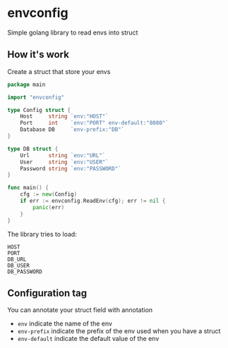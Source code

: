 # envconfig

Simple golang library to read envs into struct

## How it's work

Create a struct that store your envs

```go
package main

import "envconfig"

type Config struct {
	Host     string `env:"HOST"`
	Port     int    `env:"PORT" env-default:"8080"`
	Database DB     `env-prefix:"DB"`
}

type DB struct {
	Url      string `env:"URL"`
	User     string `env:"USER"`
	Password string `env:"PASSWORD"`
}

func main() {
	cfg := new(Config)
	if err := envconfig.ReadEnv(cfg); err != nil {
		panic(err)
	}
}

```

The library tries to load: 
```env
HOST
PORT
DB_URL
DB_USER
DB_PASSWORD
```

## Configuration tag
You can annotate your struct field with annotation
- `env` indicate the name of the env
- `env-prefix` indicate the prefix of the env used when you have a struct
- `env-default` indicate the default value of the env